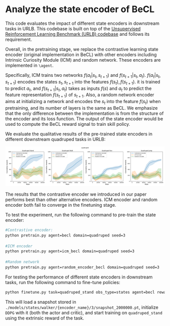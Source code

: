 # Analyze the state encoder of BeCL

This code evaluates the impact of different state encoders in downstream tasks in URLB. This codebase is built on top of the [Unsupervised Reinforcement Learning Benchmark (URLB) codebase](https://github.com/rll-research/url_benchmark) and follows its requirement. 

Overall, in the pretraining stage, we replace the contrastive learning state encoder (original implementation in BeCL) with other encoders including Intrinsic Curiosity Module (ICM) and random network. These encoders are implemented in `\agent`. 

Specifically, ICM trains two networks $f(a_t |s_t,s_{t+1})$  and $f(s_{t+1} | s_t, a_t)$.  $f(a_t |s_t,s_{t+1})$ encodes the states $s_t, s_{t+1}$ into the features $f(s_t),f(s_{t+1})$. it is trained to predict $a_t$,  and $f(s_{t+1} | s_t, a_t)$ takes as inputs $f(s)$ and $a_t$ to predict the feature representation $f(s_{t+1})$ of $s_{t+1}$.  Also, a random network encoder aims at initializing a network and encodes the $s_t$ into the feature $f(s_t)$ when pretraining, and its number of layers is the same as BeCL.  We emphasize that the only difference between the implementation is from the structure of the encoder and its loss function. The output of the state encoder would be used to compute the BeCL reward signal to train skill policy. 

We evaluate the qualitative results of the pre-trained state encoders in different downstream quadruped tasks in URLB: 

![quadruped_Contratsive encoder_ICM encoder_Random encoder](https://raw.githubusercontent.com/anonrea/BeCL-State-Encoder/main/.img/quadruped_Contratsive%20encoder_ICM%20encoder_Random%20encoder.png)

The results that the contrastive encoder we introduced in our paper performs best than other alternative encoders. ICM encoder and random encoder both fail to converge in the finetuning stage. 

To test the experiment, run the following command to pre-train the state encoder:

``` sh
#Contrastive encoder:
python pretrain.py agent=becl domain=quadruped seed=3

#ICM encoder
python pretrain.py agent=icm_becl domain=quadruped seed=3

#Random network
python pretrain.py agent=random_encoder_becl domain=quadruped seed=3
```

For testing the performance of different state encoders in downstream tasks, run the following command to fine-tune policies:

```sh
python finetune.py task=quadruped_stand obs_type=states agent=becl reward_free=false seed=3 domain=walker snapshot_ts=2000000
```

This will load a snapshot stored in `./models/states/walker/{encoder_name}/3/snapshot_2000000.pt`, initialize `DDPG` with it (both the actor and critic),  and start training on `quadruped_stand` using the extrinsic reward of the task. 
